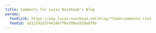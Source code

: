 ```yaml
---
title: Comments for Lucas Nussbaum's Blog
params:
  feedlink: https://www.lucas-nussbaum.net/blog/?feed=comments-rss2
  feedid: a511592d37442467f0e799aa559a8f8e
---
```

